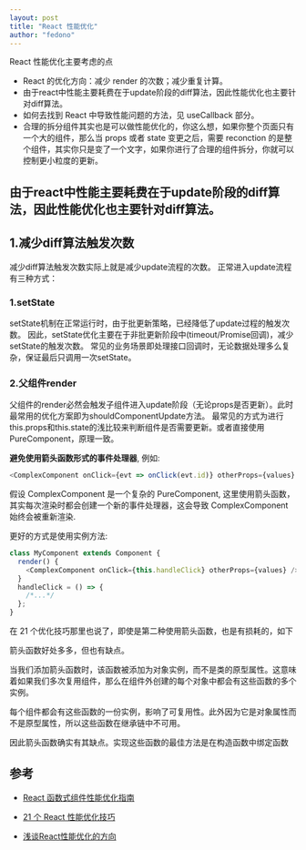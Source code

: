 ```yaml
---
layout: post 
title: "React 性能优化" 
author: "fedono"
---
```




React 性能优化主要考虑的点

- React 的优化方向：减少 render 的次数；减少重复计算。
- 由于react中性能主要耗费在于update阶段的diff算法，因此性能优化也主要针对diff算法。
- 如何去找到 React 中导致性能问题的方法，见 useCallback 部分。
- 合理的拆分组件其实也是可以做性能优化的，你这么想，如果你整个页面只有一个大的组件，那么当 props 或者 state 变更之后，需要 reconction 的是整个组件，其实你只是变了一个文字，如果你进行了合理的组件拆分，你就可以控制更小粒度的更新。



## 由于react中性能主要耗费在于update阶段的diff算法，因此性能优化也主要针对diff算法。

## 1.减少diff算法触发次数

减少diff算法触发次数实际上就是减少update流程的次数。
正常进入update流程有三种方式：

### 1.setState

setState机制在正常运行时，由于批更新策略，已经降低了update过程的触发次数。
因此，setState优化主要在于非批更新阶段中(timeout/Promise回调)，减少setState的触发次数。
常见的业务场景即处理接口回调时，无论数据处理多么复杂，保证最后只调用一次setState。

### 2.父组件render

父组件的render必然会触发子组件进入update阶段（无论props是否更新）。此时最常用的优化方案即为shouldComponentUpdate方法。
最常见的方式为进行this.props和this.state的浅比较来判断组件是否需要更新。或者直接使用PureComponent，原理一致。



**避免使用箭头函数形式的事件处理器**, 例如:

```js
<ComplexComponent onClick={evt => onClick(evt.id)} otherProps={values} />
```

假设 ComplexComponent 是一个复杂的 PureComponent, 这里使用箭头函数，其实每次渲染时都会创建一个新的事件处理器，这会导致 ComplexComponent 始终会被重新渲染.

更好的方式是使用实例方法:

```js
class MyComponent extends Component {
  render() {
    <ComplexComponent onClick={this.handleClick} otherProps={values} />;
  }
  handleClick = () => {
    /*...*/
  };
}
```

在 21 个优化技巧那里也说了，即使是第二种使用箭头函数，也是有损耗的，如下

箭头函数好处多多，但也有缺点。

当我们添加箭头函数时，该函数被添加为对象实例，而不是类的原型属性。这意味着如果我们多次复用组件，那么在组件外创建的每个对象中都会有这些函数的多个实例。

每个组件都会有这些函数的一份实例，影响了可复用性。此外因为它是对象属性而不是原型属性，所以这些函数在继承链中不可用。

因此箭头函数确实有其缺点。实现这些函数的最佳方法是在构造函数中绑定函数

## 参考

- [React 函数式组件性能优化指南](https://mp.weixin.qq.com/s/mpL1MxLjBqSO49TRijeyeg)

- [ 21 个 React 性能优化技巧](https://www.infoq.cn/article/KVE8xtRs-uPphptq5LUz)
- [浅谈React性能优化的方向](https://juejin.im/post/5d045350f265da1b695d5bf2#heading-1) 